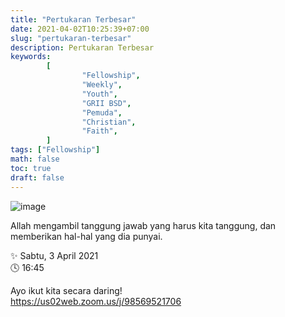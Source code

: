 ```yaml
---
title: "Pertukaran Terbesar"
date: 2021-04-02T10:25:39+07:00
slug: "pertukaran-terbesar"
description: Pertukaran Terbesar
keywords:
        [
                "Fellowship",
                "Weekly",
                "Youth",
                "GRII BSD",
                "Pemuda",
                "Christian",
                "Faith",
        ]
tags: ["Fellowship"]
math: false
toc: true
draft: false
---
```


![image](/images/events/20210403.jpeg)

Allah mengambil tanggung jawab yang harus kita tanggung, dan memberikan hal-hal yang dia punyai.

✨ Sabtu, 3 April 2021\
🕓 16:45

Ayo ikut kita secara daring!\
https://us02web.zoom.us/j/98569521706
